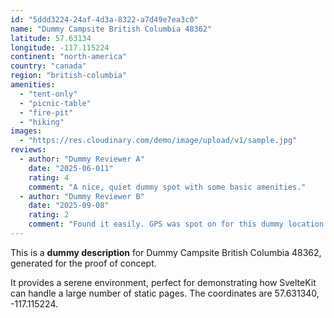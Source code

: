 ```yaml
---
id: "5ddd3224-24af-4d3a-8322-a7d49e7ea3c0"
name: "Dummy Campsite British Columbia 48362"
latitude: 57.63134
longitude: -117.115224
continent: "north-america"
country: "canada"
region: "british-columbia"
amenities:
  - "tent-only"
  - "picnic-table"
  - "fire-pit"
  - "hiking"
images:
  - "https://res.cloudinary.com/demo/image/upload/v1/sample.jpg"
reviews:
  - author: "Dummy Reviewer A"
    date: "2025-06-011"
    rating: 4
    comment: "A nice, quiet dummy spot with some basic amenities."
  - author: "Dummy Reviewer B"
    date: "2025-09-08"
    rating: 2
    comment: "Found it easily. GPS was spot on for this dummy location."
---
```


This is a **dummy description** for Dummy Campsite British Columbia 48362, generated for the proof of concept.

It provides a serene environment, perfect for demonstrating how SvelteKit can handle a large number of static pages. The coordinates are 57.631340, -117.115224.
